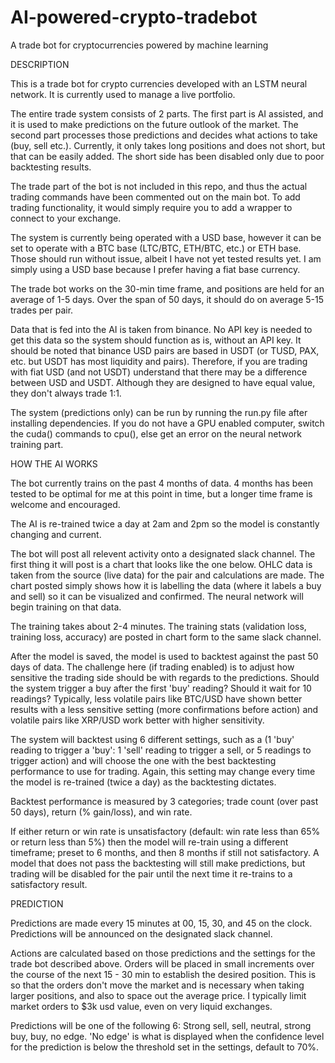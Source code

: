 # AI-powered-crypto-tradebot
A trade bot for cryptocurrencies powered by machine learning

DESCRIPTION

This is a trade bot for crypto currencies developed with an LSTM neural network. It is currently used to manage a live portfolio.

The entire trade system consists of 2 parts. The first part is AI assisted, and it is used to make predictions on the future outlook of the market. The second part processes those predictions and decides what actions to take (buy, sell etc.). Currently, it only takes long positions and does not short, but that can be easily added. The short side has been disabled only due to poor backtesting results. 

The trade part of the bot is not included in this repo, and thus the actual trading commands have been commented out on the main bot. To add trading functionality, it would simply require you to add a wrapper to connect to your exchange.

The system is currently being operated with a USD base, however it can be set to operate with a BTC base (LTC/BTC, ETH/BTC, etc.) or ETH base. Those should run without issue, albeit I have not yet tested results yet. I am simply using a USD base because I prefer having a fiat base currency.

The trade bot works on the 30-min time frame, and positions are held for an average of 1-5 days. Over the span of 50 days, it should do on average 5-15 trades per pair.

Data that is fed into the AI is taken from binance. No API key is needed to get this data so the system should function as is, without an API key. It should be noted that binance USD pairs are based in USDT (or TUSD, PAX, etc. but USDT has most liquidity and pairs). Therefore, if you are trading with fiat USD (and not USDT) understand that there may be a difference between USD and USDT. Although they are designed to have equal value, they don't always trade 1:1. 

The system (predictions only) can be run by running the run.py file after installing dependencies. If you do not have a GPU enabled computer, switch the cuda() commands to cpu(), else get an error on the neural network training part.

HOW THE AI WORKS

The bot currently trains on the past 4 months of data. 4 months has been tested to be optimal for me at this point in time, but a longer time frame is welcome and encouraged.

The AI is re-trained twice a day at 2am and 2pm so the model is constantly changing and current.

The bot will post all relevent activity onto a designated slack channel. The first thing it will post is a chart that looks like the one below. OHLC data is taken from the source (live data) for the pair and calculations are made. The chart posted simply shows how it is labelling the data (where it labels a buy and sell) so it can be visualized and confirmed. The neural network will begin training on that data.

The training takes about 2-4 minutes. The training stats (validation loss, training loss, accuracy) are posted in chart form to the same slack channel.

After the model is saved, the model is used to backtest against the past 50 days of data. The challenge here (if trading enabled) is to adjust how sensitive the trading side should be with regards to the predictions. Should the system trigger a buy after the first 'buy' reading? Should it wait for 10 readings? Typically, less volatile pairs like BTC/USD have shown better results with a less sensitive setting (more confirmations before action) and volatile pairs like XRP/USD work better with higher sensitivity.

The system will backtest using 6 different settings, such as a (1 'buy' reading to trigger a 'buy': 1 'sell' reading to trigger a sell, or 5 readings to trigger action) and will choose the one with the best backtesting performance to use for trading. Again, this setting may change every time the model is re-trained (twice a day) as the backtesting dictates. 

Backtest performance is measured by 3 categories; trade count (over past 50 days), return (% gain/loss), and win rate. 

If either return or win rate is unsatisfactory (default: win rate less than 65% or return less than 5%) then the model will re-train using a different timeframe; preset to 6 months, and then 8 months if still not satisfactory. A model that does not pass the backtesting will still make predictions, but trading will be disabled for the pair until the next time it re-trains to a satisfactory result.

PREDICTION

Predictions are made every 15 minutes at 00, 15, 30, and 45 on the clock. Predictions will be announced on the designated slack channel.

Actions are calculated based on those predictions and the settings for the trade bot described above. Orders will be placed in small increments over the course of the next 15 - 30 min to establish the desired position. This is so that the orders don't move the market and is necessary when taking larger positions, and also to space out the average price. I typically limit market orders to $3k usd value, even on very liquid exchanges. 

Predictions will be one of the following 6: Strong sell, sell, neutral, strong buy, buy, no edge. 'No edge' is what is displayed when the confidence level for the prediction is below the threshold set in the settings, default to 70%. 
